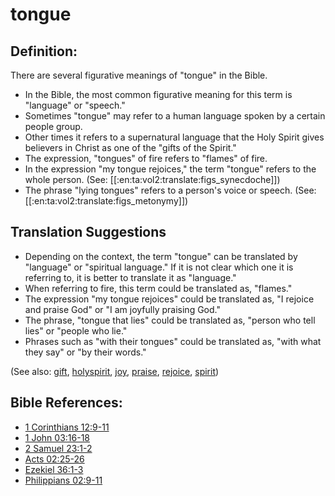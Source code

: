 # tongue #

## Definition: ##

There are several figurative meanings of "tongue" in the Bible. 

* In the Bible, the most common figurative meaning for this term is "language" or "speech."
* Sometimes "tongue" may refer to a human language spoken by a certain people group.
* Other times it refers to a supernatural language that the Holy Spirit gives believers in Christ as one of the "gifts of the Spirit."
* The expression, "tongues" of fire refers to "flames" of fire.
* In the expression "my tongue rejoices," the term "tongue" refers to the whole person. (See: [[:en:ta:vol2:translate:figs_synecdoche]])
* The phrase "lying tongues" refers to a person's voice or speech. (See: [[:en:ta:vol2:translate:figs_metonymy]])

## Translation Suggestions ##

* Depending on the context, the term "tongue" can be translated by "language" or "spiritual language." If it is not clear which one it is referring to, it is better to translate it as "language."
* When referring to fire, this term could be translated as, "flames."
* The expression "my tongue rejoices" could be translated as, "I rejoice and praise God" or "I am joyfully praising God."
* The phrase, "tongue that lies" could be translated as, "person who tell lies" or "people who lie."
* Phrases such as "with their tongues" could be translated as, "with what they say" or "by their words."

(See also: [gift](../kt/gift.md), [holyspirit](../kt/holyspirit.md), [joy](../kt/joy.md), [praise](../other/praise.md), [rejoice](../other/rejoice.md), [spirit](../kt/spirit.md))

## Bible References: ##

* [1 Corinthians 12:9-11](https://door43.org/en/bible/notes/1co/12/09)
* [1 John 03:16-18](https://door43.org/en/bible/notes/1jn/03/16)
* [2 Samuel 23:1-2](https://door43.org/en/bible/notes/2sa/23/01)
* [Acts 02:25-26](https://door43.org/en/bible/notes/act/02/25)
* [Ezekiel 36:1-3](https://door43.org/en/bible/notes/ezk/36/01)
* [Philippians 02:9-11](https://door43.org/en/bible/notes/php/02/09)

